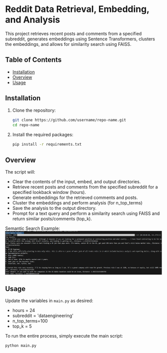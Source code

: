 # Reddit Data Retrieval, Embedding, and Analysis

This project retrieves recent posts and comments from a specified subreddit, generates embeddings using Sentence Transformers, clusters the embeddings, and allows for similarity search using FAISS.

## Table of Contents
- [Installation](#installation)
- [Overview](#overview)
- [Usage](#usage)

## Installation

1. Clone the repository:
    ```bash
    git clone https://github.com/username/repo-name.git
    cd repo-name
    ```

2. Install the required packages:
    ```bash
    pip install -r requirements.txt
    ```

## Overview

The script will:

* Clear the contents of the input, embed, and output directories.
* Retrieve recent posts and comments from the specified subreddit for a specified lookback window (hours).
* Generate embeddings for the retrieved comments and posts.
* Cluster the embeddings and perform analysis (for n_top_terms)
* Save the analysis to the output directory.
* Prompt for a text query and perform a similarity search using FAISS and return similar posts/comments (top_k).

Semantic Search Example:
![Description of Image](semantic-search-example.png)

## Usage

Update the variables in `main.py` as desired:
* hours = 24
* subreddit = 'dataengineering'
* n_top_terms=100
* top_k = 5

To run the entire process, simply execute the main script:

```bash
python main.py
```
